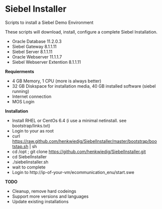 Siebel Installer
================

Scripts to install a Siebel Demo Environment

These scripts will download, install, configure a complete Siebel Installation.

* Oracle Database 11.2.0.3
* Siebel Gateway 8.1.1.11
* Siebel Server 8.1.1.11
* Oracle Webserver 11.1.1.7
* Siebel Webserver Extention 8.1.1.11

**Requierments**

* 4 GB Memory, 1 CPU (more is always better)
* 32 GB Diskspace for installation media, 40 GB installed software (siebel running)
* Internet connection
* MOS Login

**Installation**

* Install RHEL or CentOs 6.4 (i use a minimal netinstall. see bootstrap/links.txt)
* Login to your as root
* curl https://raw.github.com/henkwiedig/SiebelInstaller/master/bootstrap/bootstap.sh | sh
* cd /opt ; git clone https://github.com/henkwiedig/SiebelInstaller.git
* cd SiebelInstaller
* ./siebelinstaller.sh
* wait to complete
* Login to http://ip-of-your-vm/ecommunication_enu/start.swe

**TODO**

* Cleanup, remove hard codeings
* Support more versions and languages
* Update existing installations

